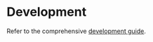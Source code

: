 # Development

Refer to the comprehensive [development guide](https://github.com/truefoundry/KubeElasti/blob/main/docs/src/development.md).
